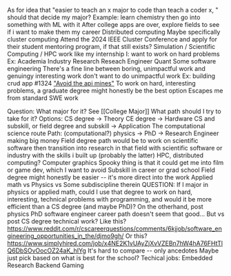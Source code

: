 As for idea that "easier to teach an x major to code than teach a coder x, " should that decide my major?
	Example: learn chemistry then go into something with ML with it
After college apps are over, explore fields to see if i want to make them my career
	Distributed computing
		Maybe specifically cluster computing
			Attend the 2024 IEEE Cluster Conference and apply for their student mentoring program, if that still exists?
	Simulation / Scientific Computing / HPC work like my internship
I:
	want to work on hard problems
		Ex:
			Academia
			Industry Research
			Reseach Engineer
			Quant
			Some software engineering
				There's a fine line between boring, unimpactful work and genuingy interesting work
	don't want to do unimpactful work
		Ex: building crud app #1324
		["Avoid the api mines"](https://www.reddit.com/r/cscareerquestions/comments/rt8i7n/i_got_a_degree_for_this/)
To work on hard, interesting problems, a graduate degree might honestly be the best option
	Escapes me from standard SWE work

Question:
	What major for it?
		See [[College Major]]
	What path should I try to take for it?
Options:
	CS degree -> Theory
	CE degree -> Hardware
	CS and subskill, or field degree and subskill -> Application
		The computational science route
		Path: (computational?) physics → PhD → Research Engineer making big money
		Field degree path would be to work on scientific software then transition into research in that field with scientific software or industry with the skills i built up (probably the latter)
			HPC, distributed computing?
			Computer graphics
				Spooky thing is that it could get me into film or game dev, which I want to avoid
		Subskill in career or grad school
		Field degree might honestly be easier -- it's more direct into the work
		Applied math vs Physics vs Some subdiscipline therein
QUESTION: If I major in physics or applied math, could I use that degree to work on hard, interesting, technical problems with programming, and would it be more efficient than a CS degree (and maybe PhD)?
	On the otherhand, post physics PhD software engineer career path doesn't seem that good...
		But vs post CS degree technical work?
	Like this? https://www.reddit.com/r/cscareerquestions/comments/6kjjob/software_engineering_opportunities_in_the/djmo9gh/
	Or this? https://www.simplyhired.com/job/x4NE2K1vUAyZjXvVZEBn7hW4hA76FHtTlQ6DbSOvOocOZ24aK_hIYg
	It's hard to compare -- only ancedotes
Maybe just pick based on what is best for the school?
Techical jobs:
	Embedded
	Research
	Backend Gaming
